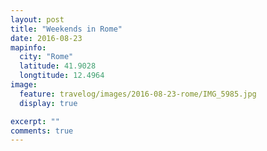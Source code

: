 ```yaml
---
layout: post
title: "Weekends in Rome"
date: 2016-08-23
mapinfo:
  city: "Rome"
  latitude: 41.9028
  longtitude: 12.4964
image:
  feature: travelog/images/2016-08-23-rome/IMG_5985.jpg
  display: true

excerpt: ""
comments: true
---
```



